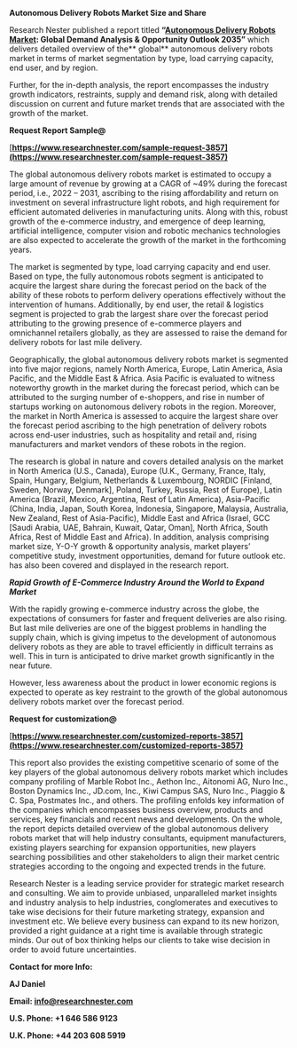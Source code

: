 ﻿**Autonomous Delivery Robots Market Size and Share**

Research Nester published a report titled **“[Autonomous Delivery Robots Market](https://www.researchnester.com/reports/autonomous-delivery-robots-market/3857): Global Demand Analysis & Opportunity Outlook 2035”** which delivers detailed overview of the** global** autonomous delivery robots market in terms of market segmentation by type, load carrying capacity, end user, and by region.

Further, for the in-depth analysis, the report encompasses the industry growth indicators, restraints, supply and demand risk, along with detailed discussion on current and future market trends that are associated with the growth of the market.

**Request Report Sample@**

[**https://www.researchnester.com/sample-request-3857](https://www.researchnester.com/sample-request-3857)** 

The global autonomous delivery robots market is estimated to occupy a large amount of revenue by growing at a CAGR of <a name="_hlk91521038"></a>~49% during the forecast period, i.e., 2022 – 2031, ascribing to the rising affordability and return on investment on several infrastructure light robots, and high requirement for efficient automated deliveries in manufacturing units. Along with this, robust growth of the e-commerce industry, and emergence of deep learning, artificial intelligence, computer vision and robotic mechanics technologies are also expected to accelerate the growth of the market in the forthcoming years. 

The market is segmented by type, load carrying capacity and end user. Based on type, the fully autonomous robots segment is anticipated to acquire the largest share during the forecast period on the back of the ability of these robots to perform delivery operations effectively without the intervention of humans. Additionally, by end user, the retail & logistics segment is projected to grab the largest share over the forecast period attributing to the growing presence of e-commerce players and omnichannel retailers globally, as they are assessed to raise the demand for delivery robots for last mile delivery. 

Geographically, the global autonomous delivery robots market is segmented into five major regions, namely North America, Europe, Latin America, Asia Pacific, and the Middle East & Africa. Asia Pacific is evaluated to witness noteworthy growth in the market during the forecast period, which can be attributed to the surging number of e-shoppers, and rise in number of startups working on autonomous delivery robots in the region. Moreover, the market in North America is assessed to acquire the largest share over the forecast period ascribing to the high penetration of delivery robots across end-user industries, such as hospitality and retail and, rising manufacturers and market vendors of these robots in the region.

The research is global in nature and covers detailed analysis on the market in North America (U.S., Canada), Europe (U.K., Germany, France, Italy, Spain, Hungary, Belgium, Netherlands & Luxembourg, NORDIC [Finland, Sweden, Norway, Denmark], Poland, Turkey, Russia, Rest of Europe), Latin America (Brazil, Mexico, Argentina, Rest of Latin America), Asia-Pacific (China, India, Japan, South Korea, Indonesia, Singapore, Malaysia, Australia, New Zealand, Rest of Asia-Pacific), Middle East and Africa (Israel, GCC [Saudi Arabia, UAE, Bahrain, Kuwait, Qatar, Oman], North Africa, South Africa, Rest of Middle East and Africa). In addition, analysis comprising market size, Y-O-Y growth & opportunity analysis, market players’ competitive study, investment opportunities, demand for future outlook etc. has also been covered and displayed in the research report.

***Rapid Growth of E-Commerce Industry Around the World to Expand Market***

With the rapidly growing e-commerce industry across the globe, the expectations of consumers for faster and frequent deliveries are also rising. But last mile deliveries are one of the biggest problems in handling the supply chain, which is giving impetus to the development of autonomous delivery robots as they are able to travel efficiently in difficult terrains as well. This in turn is anticipated to drive market growth significantly in the near future. 

However, less awareness about the product in lower economic regions is expected to operate as key restraint to the growth of the global autonomous delivery robots market over the forecast period.

**Request for customization@**

[**https://www.researchnester.com/customized-reports-3857](https://www.researchnester.com/customized-reports-3857)** 

This report also provides the existing competitive scenario of some of the key players of the global autonomous delivery robots market which includes company profiling of Marble Robot Inc., Aethon Inc., Aitonomi AG, Nuro Inc., Boston Dynamics Inc., JD.com, Inc., Kiwi Campus SAS, Nuro Inc., Piaggio & C. Spa, Postmates Inc., and others. The profiling enfolds key information of the companies which encompasses business overview, products and services, key financials and recent news and developments. On the whole, the report depicts detailed overview of the global autonomous delivery robots market that will help industry consultants, equipment manufacturers, existing players searching for expansion opportunities, new players searching possibilities and other stakeholders to align their market centric strategies according to the ongoing and expected trends in the future.      

Research Nester is a leading service provider for strategic market research and consulting. We aim to provide unbiased, unparalleled market insights and industry analysis to help industries, conglomerates and executives to take wise decisions for their future marketing strategy, expansion and investment etc. We believe every business can expand to its new horizon, provided a right guidance at a right time is available through strategic minds. Our out of box thinking helps our clients to take wise decision in order to avoid future uncertainties.

**Contact for more Info:**

**AJ Daniel**

**Email: info@researchnester.com**

**U.S. Phone: +1 646 586 9123** 

**U.K. Phone: +44 203 608 5919**

